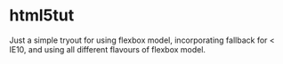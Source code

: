 html5tut
========
Just a simple tryout for using flexbox model, incorporating fallback for < IE10, and using all different flavours of flexbox model.

